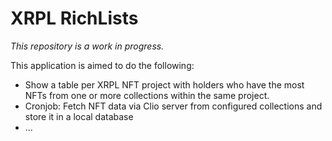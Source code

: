 # XRPL RichLists

_This repository is a work in progress._

This application is aimed to do the following:
* Show a table per XRPL NFT project with holders who have the most NFTs from one or more collections within the same project.
* Cronjob: Fetch NFT data via Clio server from configured collections and store it in a local database
* ...